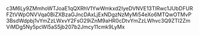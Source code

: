 c3M6Ly9ZMmhoWTJoaE1qQXRhV1YwWmkxd2IyeDVNVE13TlRwc1JUbDFURFZtVWpONVVqa0BiZXBzaGJncDAxLjExNDgzNzMyMi54eXo6MTQwOTMvP3BsdWdpbj1vYmZzLWxvY2FsO29iZnM9aHR0cDtvYmZzLWhvc3Q9ZTI2ZmViMDg5Ny5pcWl5aS5jb207b2Jmcy11cmk9LyMx
